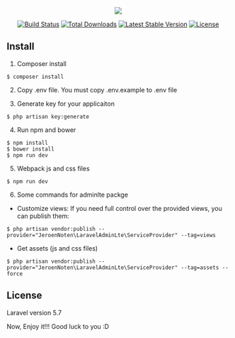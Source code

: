 <p align="center"><img src="https://laravel.com/assets/img/components/logo-laravel.svg"></p>

<p align="center">
<a href="https://travis-ci.org/laravel/framework"><img src="https://travis-ci.org/laravel/framework.svg" alt="Build Status"></a>
<a href="https://packagist.org/packages/laravel/framework"><img src="https://poser.pugx.org/laravel/framework/d/total.svg" alt="Total Downloads"></a>
<a href="https://packagist.org/packages/laravel/framework"><img src="https://poser.pugx.org/laravel/framework/v/stable.svg" alt="Latest Stable Version"></a>
<a href="https://packagist.org/packages/laravel/framework"><img src="https://poser.pugx.org/laravel/framework/license.svg" alt="License"></a>
</p>

## Install

1. Composer install

```
$ composer install
```
2. Copy .env file. You must copy .env.example to .env file

3. Generate key for your applicaiton

```
$ php artisan key:generate
```
4. Run npm and bower

```
$ npm install
$ bower install
$ npm run dev
```
5. Webpack js and css files

```
$ npm run dev
```
6. Some commands for adminlte packge

- Customize views: If you need full control over the provided views, you can publish them:

```
$ php artisan vendor:publish --provider="JeroenNoten\LaravelAdminLte\ServiceProvider" --tag=views
```

- Get assets (js and css files)

```
$ php artisan vendor:publish --provider="JeroenNoten\LaravelAdminLte\ServiceProvider" --tag=assets --force
```
## License

Laravel version 5.7

Now, Enjoy it!!! Good luck to you :D

